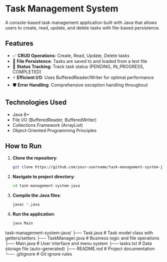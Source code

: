 # Task Management System

A console-based task management application built with Java that allows users to create, read, update, and delete tasks with file-based persistence.

## Features

- ✅ **CRUD Operations**: Create, Read, Update, Delete tasks
- 💾 **File Persistence**: Tasks are saved to and loaded from a text file
- 🎯 **Status Tracking**: Track task status (PENDING, IN_PROGRESS, COMPLETED)
- ⚡ **Efficient I/O**: Uses BufferedReader/Writer for optimal performance
- 🛡️ **Error Handling**: Comprehensive exception handling throughout

## Technologies Used

- Java 8+
- File I/O (BufferedReader, BufferedWriter)
- Collections Framework (ArrayList)
- Object-Oriented Programming Principles

## How to Run

1. **Clone the repository**:
   ```bash
   git clone https://github.com/your-username/task-management-system-java.git
   ```

2. **Navigate to project directory**:
    ```bash
    cd task-management-system-java 
    ```
3. **Compile the Java files**:
    ```bash
    javac *.java
    ```
4. **Run the application**:
    ```bash
    java Main
    ```

task-management-system-java/
├── Task.java          # Task model class with getters/setters
├── TaskManager.java   # Business logic and file operations
├── Main.java          # User interface and menu system
├── tasks.txt          # Data storage file (auto-generated)
├── README.md          # Project documentation
└── .gitignore         # Git ignore rules